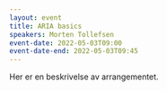 ```yaml
---
layout: event
title: ARIA basics
speakers: Morten Tollefsen
event-date: 2022-05-03T09:00
event-date-end: 2022-05-03T09:45
---
```

Her er en beskrivelse av arrangementet.